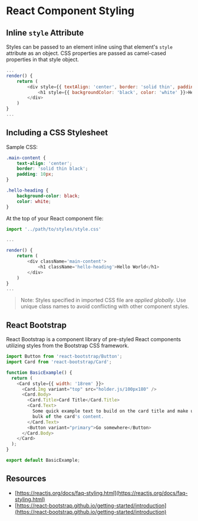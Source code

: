 # React Component Styling

## Inline `style` Attribute

Styles can be passed to an element inline using that element's `style` attribute as an object. CSS properties are passed as camel-cased properties in that style object.

```js
...
render() {
    return (
        <div style={{ textAlign: 'center', border: 'solid thin', padding: '10px'  }}>
            <h1 style={{ backgroundColor: 'black', color: 'white' }}>Hello World</h1>
        </div>
    )
}
...
```

## Including a CSS Stylesheet

Sample CSS:
```css
.main-content {
    text-align: 'center';
    border: 'solid thin black';
    padding: 10px;
}

.hello-heading {
    background-color: black;
    color: white;
}
```


At the top of your React component file:

```js
import '../path/to/styles/style.css'

...

render() {
    return (
        <div className='main-content'>
            <h1 className='hello-heading'>Hello World</h1>
        </div>
    )
}
...
```
> Note: Styles specified in imported CSS file are *applied globally*. Use unique class names to avoid conflicting with other component styles.

## React Bootstrap

React Bootstrap is a component library of pre-styled React components utilizing styles from the Bootstrap CSS framework. 

```js
import Button from 'react-bootstrap/Button';
import Card from 'react-bootstrap/Card';

function BasicExample() {
  return (
    <Card style={{ width: '18rem' }}>
      <Card.Img variant="top" src="holder.js/100px180" />
      <Card.Body>
        <Card.Title>Card Title</Card.Title>
        <Card.Text>
          Some quick example text to build on the card title and make up the
          bulk of the card's content.
        </Card.Text>
        <Button variant="primary">Go somewhere</Button>
      </Card.Body>
    </Card>
  );
}

export default BasicExample;
```

## Resources

* [https://reactjs.org/docs/faq-styling.html](https://reactjs.org/docs/faq-styling.html)
* [https://react-bootstrap.github.io/getting-started/introduction](https://react-bootstrap.github.io/getting-started/introduction)